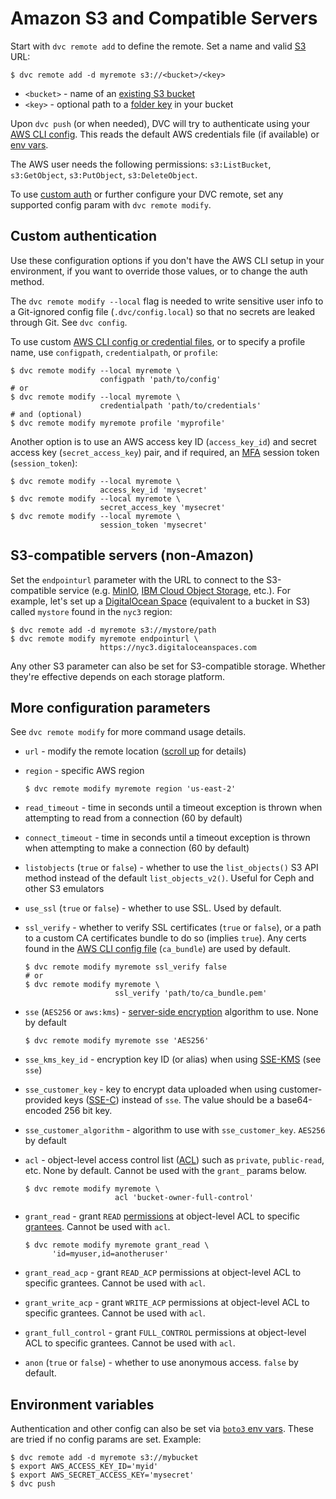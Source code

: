 # Amazon S3 and Compatible Servers

<!--
## Amazon S3
-->

Start with `dvc remote add` to define the remote. Set a name and valid [S3] URL:

```cli
$ dvc remote add -d myremote s3://<bucket>/<key>
```

- `<bucket>` - name of an [existing S3 bucket]
- `<key>` - optional path to a [folder key] in your bucket

Upon `dvc push` (or when needed), DVC will try to authenticate using your [AWS
CLI config]. This reads the default AWS credentials file (if available) or
[env vars](#environment-variables).

[aws cli config]:
  https://docs.aws.amazon.com/cli/latest/userguide/cli-configure-quickstart.html

<admon type="info">

The AWS user needs the following permissions: `s3:ListBucket`, `s3:GetObject`,
`s3:PutObject`, `s3:DeleteObject`.

</admon>

[s3]: https://aws.amazon.com/s3/
[existing s3 bucket]:
  https://docs.aws.amazon.com/AmazonS3/latest/gsg/CreatingABucket.html
[folder key]:
  https://docs.aws.amazon.com/AmazonS3/latest/userguide/using-folders.html

To use [custom auth](#custom-authentication) or further configure your DVC
remote, set any supported config param with `dvc remote modify`.

## Custom authentication

Use these configuration options if you don't have the AWS CLI setup in your
environment, if you want to override those values, or to change the auth method.

<admon type="warn">

The `dvc remote modify --local` flag is needed to write sensitive user info to a
Git-ignored config file (`.dvc/config.local`) so that no secrets are leaked
through Git. See `dvc config`.

</admon>

To use custom [AWS CLI config or credential files][aws-cli-config-files], or to
specify a profile name, use `configpath`, `credentialpath`, or `profile`:

```cli
$ dvc remote modify --local myremote \
                    configpath 'path/to/config'
# or
$ dvc remote modify --local myremote \
                    credentialpath 'path/to/credentials'
# and (optional)
$ dvc remote modify myremote profile 'myprofile'
```

[aws-cli-config-files]:
  https://docs.aws.amazon.com/cli/latest/userguide/cli-configure-files.html

Another option is to use an AWS access key ID (`access_key_id`) and secret
access key (`secret_access_key`) pair, and if required, an [MFA] session token
(`session_token`):

```cli
$ dvc remote modify --local myremote \
                    access_key_id 'mysecret'
$ dvc remote modify --local myremote \
                    secret_access_key 'mysecret'
$ dvc remote modify --local myremote \
                    session_token 'mysecret'
```

[mfa]: https://docs.aws.amazon.com/IAM/latest/UserGuide/id_credentials_mfa.html

## S3-compatible servers (non-Amazon)

Set the `endpointurl` parameter with the URL to connect to the S3-compatible
service (e.g. [MinIO], [IBM Cloud Object Storage], etc.). For example, let's set
up a [DigitalOcean Space] (equivalent to a bucket in S3) called `mystore` found
in the `nyc3` region:

```cli
$ dvc remote add -d myremote s3://mystore/path
$ dvc remote modify myremote endpointurl \
                    https://nyc3.digitaloceanspaces.com
```

<admon type="info">

Any other S3 parameter can also be set for S3-compatible storage. Whether
they're effective depends on each storage platform.

</admon>

[minio]: https://min.io/
[digitalocean space]: https://www.digitalocean.com/products/spaces
[ibm cloud object storage]: https://www.ibm.com/cloud/object-storage

## More configuration parameters

<admon type="info">

See `dvc remote modify` for more command usage details.

</admon>

- `url` - modify the remote location ([scroll up](#amazon-s3) for details)

- `region` - specific AWS region

  ```cli
  $ dvc remote modify myremote region 'us-east-2'
  ```

- `read_timeout` - time in seconds until a timeout exception is thrown when
  attempting to read from a connection (60 by default)

- `connect_timeout` - time in seconds until a timeout exception is thrown when
  attempting to make a connection (60 by default)

- `listobjects` (`true` or `false`) - whether to use the `list_objects()` S3 API
  method instead of the default `list_objects_v2()`. Useful for Ceph and other
  S3 emulators

- `use_ssl` (`true` or `false`) - whether to use SSL. Used by default.

- `ssl_verify` - whether to verify SSL certificates (`true` or `false`), or a
  path to a custom CA certificates bundle to do so (implies `true`). Any certs
  found in the [AWS CLI config file][aws-cli-config-files] (`ca_bundle`) are
  used by default.

  ```cli
  $ dvc remote modify myremote ssl_verify false
  # or
  $ dvc remote modify myremote \
                      ssl_verify 'path/to/ca_bundle.pem'
  ```

- `sse` (`AES256` or `aws:kms`) - [server-side encryption] algorithm to use.
  None by default

  ```cli
  $ dvc remote modify myremote sse 'AES256'
  ```

- `sse_kms_key_id` - encryption key ID (or alias) when using [SSE-KMS] (see
  `sse`)

- `sse_customer_key` - key to encrypt data uploaded when using customer-provided
  keys ([SSE-C]) instead of `sse`. The value should be a base64-encoded 256 bit
  key.

- `sse_customer_algorithm` - algorithm to use with `sse_customer_key`. `AES256`
  by default

- `acl` - object-level access control list ([ACL]) such as `private`,
  `public-read`, etc. None by default. Cannot be used with the `grant_` params
  below.

  ```cli
  $ dvc remote modify myremote \
                      acl 'bucket-owner-full-control'
  ```

- `grant_read` - grant `READ` [permissions] at object-level ACL to specific
  [grantees]. Cannot be used with `acl`.

  ```cli
  $ dvc remote modify myremote grant_read \
        'id=myuser,id=anotheruser'
  ```

- `grant_read_acp` - grant `READ_ACP` permissions at object-level ACL to
  specific grantees. Cannot be used with `acl`.

- `grant_write_acp` - grant `WRITE_ACP` permissions at object-level ACL to
  specific grantees. Cannot be used with `acl`.

- `grant_full_control` - grant `FULL_CONTROL` permissions at object-level ACL to
  specific grantees. Cannot be used with `acl`.

- `anon` (`true` or `false`) - whether to use anonymous access. `false` by default.

[server-side encryption]:
  https://docs.aws.amazon.com/AmazonS3/latest/userguide/serv-side-encryption.html
[sse-kms]:
  https://docs.aws.amazon.com/AmazonS3/latest/userguide/UsingKMSEncryption.html
[sse-c]:
  https://docs.aws.amazon.com/AmazonS3/latest/userguide/ServerSideEncryptionCustomerKeys.html
[acl]: https://docs.aws.amazon.com/AmazonS3/latest/dev/acl-overview.html
[grantees]:
  https://docs.aws.amazon.com/AmazonS3/latest/userguide/acl-overview.html#specifying-grantee
[permissions]:
  https://docs.aws.amazon.com/AmazonS3/latest/userguide/acl-overview.html#permissions

## Environment variables

Authentication and other config can also be set via [`boto3` env vars]. These
are tried if no config params are set. Example:

```cli
$ dvc remote add -d myremote s3://mybucket
$ export AWS_ACCESS_KEY_ID='myid'
$ export AWS_SECRET_ACCESS_KEY='mysecret'
$ dvc push
```

[`boto3` env vars]:
  https://boto3.amazonaws.com/v1/documentation/api/latest/guide/configuration.html#using-environment-variables
